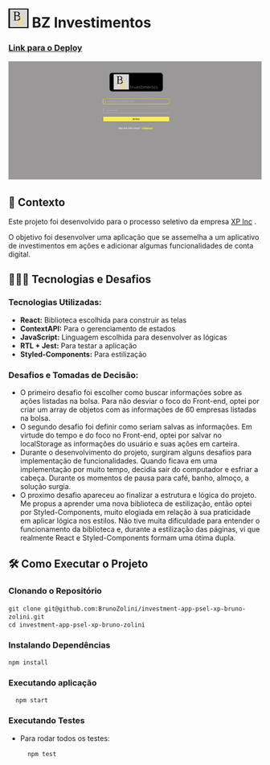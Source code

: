 <h1> 
  <img src='./src/assets/images/LogoSimples.png' atl='App-Logo' style='width: 40px;'> 
  BZ Investimentos
</h1>

<h3><a href="https://bzinvestimentos.vercel.app/" target="_blank">Link para o Deploy</a></h3>

<img src='./src/assets/images/working-app.gif' atl='Gif-app-working'/>

## 💬 Contexto

<p>Este projeto foi desenvolvido para o processo seletivo da empresa <a href="https://www.xpinc.com/" target="_blank">XP Inc</a> .</p>
<p>O objetivo foi desenvolver uma aplicação que se assemelha a um aplicativo de investimentos em ações e adicionar algumas funcionalidades de conta digital.</p>

## 👨🏼‍💻 Tecnologias e Desafios

### Tecnologias Utilizadas:

* **React:** Biblioteca escolhida para construir as telas
* **ContextAPI:** Para o gerenciamento de estados
* **JavaScript:** Linguagem escolhida para desenvolver as lógicas
* **RTL + Jest:** Para testar a aplicação
* **Styled-Components:** Para estilização

### Desafios e Tomadas de Decisão:

* O primeiro desafio foi escolher como buscar informações sobre as ações listadas na bolsa. Para não desviar o foco do Front-end, optei por criar um array de objetos com as informações de 60 empresas listadas na bolsa.
* O segundo desafio foi definir como seriam salvas as informações. Em virtude do tempo e do foco no Front-end, optei por salvar no localStorage as informações do usuário e suas ações em carteira.
* Durante o desenvolvimento do projeto, surgiram alguns desafios para implementação de funcionalidades. Quando ficava em uma implementação por muito tempo, decidia sair do computador e esfriar a cabeça. Durante os momentos de pausa para café, banho, almoço, a solução surgia. 
* O proximo desafio apareceu ao finalizar a estrutura e lógica do projeto. Me propus a aprender uma nova biblioteca de estilização, então optei por Styled-Components, muito elogiada em relação à sua praticidade em aplicar lógica nos estilos. Não tive muita dificuldade para entender o funcionamento da biblioteca e, durante a estilização das páginas, vi que realmente React e Styled-Components formam uma ótima dupla.

## 🛠 Como Executar o Projeto

### Clonando o Repositório

```
git clone git@github.com:BrunoZolini/investment-app-psel-xp-bruno-zolini.git
cd investment-app-psel-xp-bruno-zolini
``` 

### Instalando Dependências
```
npm install
``` 
### Executando aplicação

  ```
    npm start
  ```

  ### Executando Testes

* Para rodar todos os testes: 

  ```
    npm test
  ```
